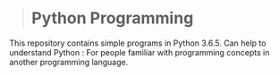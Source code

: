 ># Python Programming
This repository contains simple programs in Python 3.6.5. Can help to understand Python : For people familiar with programming concepts in another programming language.
